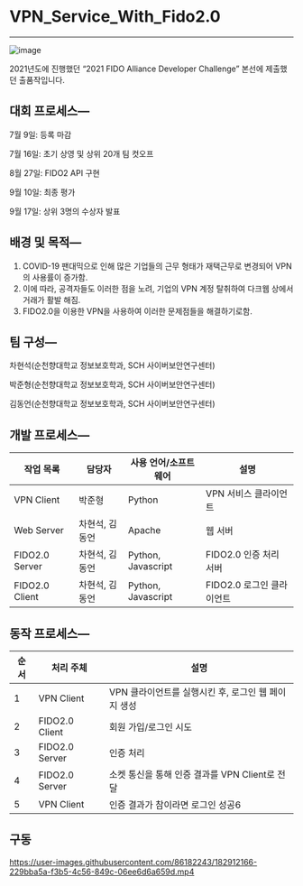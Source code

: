 # VPN_Service_With_Fido2.0

---

![image](https://user-images.githubusercontent.com/86182243/182912096-bfdb54e6-017a-4aa7-97d0-dc6cb078fc5f.png)

2021년도에 진행했던 “2021 FIDO Alliance Developer Challenge” 본선에 제출했던 출품작입니다.

## 대회 프로세스—

7월 9일: 등록 마감

7월 16일: 초기 상영 및 상위 20개 팀 컷오프

8월 27일: FIDO2 API 구현

9월 10일: 최종 평가

9월 17일: 상위 3명의 수상자 발표

## 배경 및 목적—

1. COVID-19 팬대믹으로 인해 많은 기업들의 근무 형태가 재택근무로 변경되어 VPN의 사용률이 증가함.
2. 이에 따라, 공격자들도 이러한 점을 노려, 기업의 VPN 계정 탈취하여 다크웹 상에서 거래가 활발 해짐.
3.  FIDO2.0을 이용한 VPN을 사용하여 이러한 문제점들을 해결하기로함.

## 팀 구성—

차현석(순천향대학교 정보보호학과, SCH 사이버보안연구센터)

박준형(순천향대학교 정보보호학과, SCH 사이버보안연구센터)

김동언(순천향대학교 정보보호학과, SCH 사이버보안연구센터)

## 개발 프로세스—

| 작업 목록 |  담당자 |  사용 언어/소프트웨어 | 설명 |
| --- | --- | --- | --- |
| VPN Client |  박준형 | Python | VPN 서비스 클라이언트 |
| Web Server |  차현석, 김동언 | Apache | 웹 서버 |
| FIDO2.0 Server | 차현석, 김동언 | Python, Javascript | FIDO2.0 인증 처리 서버 |
| FIDO2.0 Client |  차현석, 김동언 | Python, Javascript | FIDO2.0 로그인 클라이언트 |

## 동작 프로세스—

| 순서 | 처리 주체 | 설명 |
| --- | --- | --- |
| 1 | VPN Client | VPN 클라이언트를 실행시킨 후, 로그인 웹 페이지 생성 |
| 2 | FIDO2.0 Client | 회원 가입/로그인 시도 |
| 3 | FIDO2.0 Server | 인증 처리 |
| 4 | FIDO2.0 Server | 소켓 통신을 통해 인증 결과를 VPN Client로 전달  |
| 5 | VPN Client | 인증 결과가 참이라면 로그인 성공6 |

## 구동

https://user-images.githubusercontent.com/86182243/182912166-229bba5a-f3b5-4c56-849c-06ee6d6a659d.mp4

